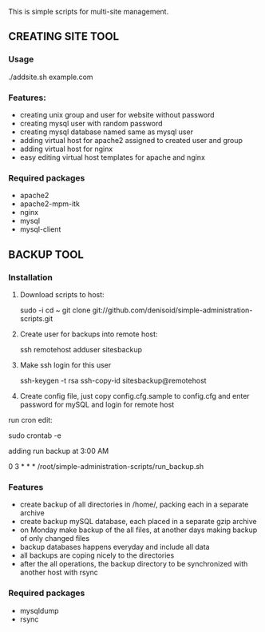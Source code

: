 This is simple scripts for multi-site management.


## CREATING SITE TOOL 

### Usage
  ./addsite.sh example.com


### Features:
- creating unix group and user for website without password
- creating mysql user with random password
- creating mysql database named same as mysql user
- adding virtual host for apache2 assigned to created user and group
- adding virtual host for nginx
- easy editing virtual host templates for apache and nginx


### Required packages
- apache2
- apache2-mpm-itk
- nginx
- mysql
- mysql-client


## BACKUP TOOL 

### Installation

1. Download scripts to host:

    sudo -i
    cd ~
    git clone git://github.com/denisoid/simple-administration-scripts.git

2. Create user for backups into remote host:

    ssh remotehost
    adduser sitesbackup

3. Make ssh login for this user

    ssh-keygen -t rsa
    ssh-copy-id sitesbackup@remotehost

4. Create config file, just copy config.cfg.sample to config.cfg and enter password for mySQL and login for remote host


run cron edit:

   sudo crontab -e

adding run backup at 3:00 AM

   0 3 * * * /root/simple-administration-scripts/run_backup.sh



### Features
- create backup of all directories in /home/, packing each in a separate archive
- create backup mySQL database, each placed in a separate gzip archive
- on Monday make backup of the all files, at another days making backup of only changed files
- backup databases happens everyday and include all data
- all backups are coping nicely to the directories
- after the all operations, the backup directory to be synchronized with another host with rsync

### Required packages
- mysqldump
- rsync


